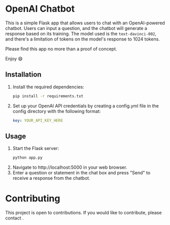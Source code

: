 # OpenAI Chatbot

This is a simple Flask app that allows users to chat with an OpenAI-powered chatbot. 
Users can input a question, and the chatbot will generate a response based on its training.
The model used is the `text-davinci-002`, and there's a limitation of tokens on the model's response to
1024 tokens.

Please find this app no more than a proof of concept.

Enjoy 😄

## Installation

1. Install the required dependencies:
    ```bash
    pip install -r requirements.txt
    ```
2. Set up your OpenAI API credentials by creating a config.yml file in the config directory with the following format:
    ```yaml
    key: YOUR_API_KEY_HERE
    ```
## Usage
1. Start the Flask server:
   ```bash
   python app.py
   ```
2. Navigate to http://localhost:5000 in your web browser.
3. Enter a question or statement in the chat box and press "Send" to receive a response from the chatbot.

# Contributing

This project is open to contributions. If you would like to contribute, please contact <name>.
